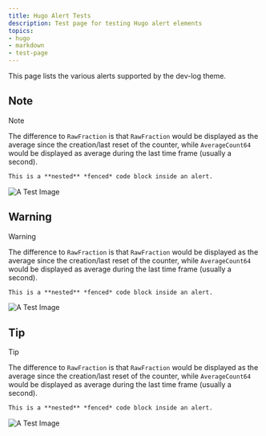 ```yaml
---
title: Hugo Alert Tests
description: Test page for testing Hugo alert elements
topics:
- hugo
- markdown
- test-page
---
```


This page lists the various alerts supported by the dev-log theme.

## Note

> [!NOTE]
> The difference to `RawFraction` is that `RawFraction` would be displayed as the average since the creation/last reset of the counter, while `AverageCount64` would be displayed as average during the last time frame (usually a second).
>
> ```markdown
> This is a **nested** *fenced* code block inside an alert.
> ```
>
> ![A Test Image](test-image.png)

## Warning

> [!WARNING]
> The difference to `RawFraction` is that `RawFraction` would be displayed as the average since the creation/last reset of the counter, while `AverageCount64` would be displayed as average during the last time frame (usually a second).
>
> ```markdown
> This is a **nested** *fenced* code block inside an alert.
> ```
>
> ![A Test Image](test-image.png)

## Tip

> [!TIP]
> The difference to `RawFraction` is that `RawFraction` would be displayed as the average since the creation/last reset of the counter, while `AverageCount64` would be displayed as average during the last time frame (usually a second).
>
> ```markdown
> This is a **nested** *fenced* code block inside an alert.
> ```
>
> ![A Test Image](test-image.png)
